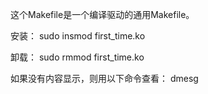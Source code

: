 这个Makefile是一个编译驱动的通用Makefile。

安装：
sudo insmod first_time.ko

卸载：
sudo rmmod first_time.ko

如果没有内容显示，则用以下命令查看：
dmesg 
